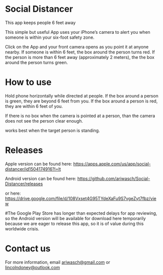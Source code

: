 # Social Distancer
This app keeps people 6 feet away

This simple but useful App uses your iPhone’s camera to alert you when someone is within your six-foot safety zone. 

Click on the App and your front camera opens as you point it at anyone nearby. If someone is within 6 feet, the box around the person turns red. If the person is more than 6 feet away (approximately 2 meters), the the box around the person turns green. 

# How to use

Hold phone horizontally while directed at people. If the box around a person is green, they are beyond 6 feet from you. If the box around a person is red, they are within 6 feet of you. 

If there is no box when the camera is pointed at a person, than the camera does not see the person clear enough.

works best when the target person is standing.

# Releases

Apple version can be found here:
https://apps.apple.com/us/app/social-distancer/id1504174916?l=lt

Android version can be found here:
https://github.com/ariwasch/Social-Distancer/releases

or here: https://drive.google.com/file/d/108Vxset4G95TYdeXaFu9S7vgeZyt7fbz/view

#The Google Play Store has longer than expected delays for app reviewing, so the Android version will be available for download here temporarily because we are eager to release this app, so it is of value during this worldwide crisis. 

# Contact us

For more information, email ariwasch@gmail.com or lincolndoney@outlook.com
